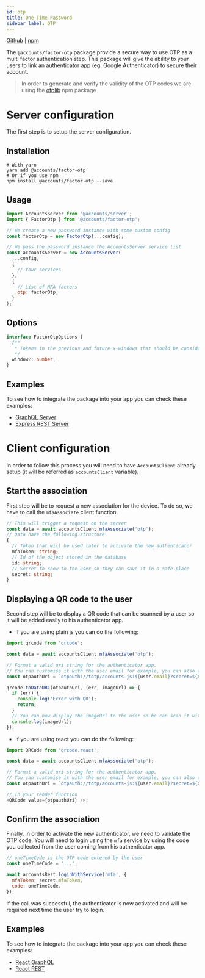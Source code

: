 ```yaml
---
id: otp
title: One-Time Password
sidebar_label: OTP
---
```


[Github](https://github.com/accounts-js/accounts/tree/master/packages/factor-otp) |
[npm](https://www.npmjs.com/package/@accounts/factor-otp)

The `@accounts/factor-otp` package provide a secure way to use OTP as a multi factor authentication step.
This package will give the ability to your users to link an authenticator app (eg: Google Authenticator) to secure their account.

> In order to generate and verify the validity of the OTP codes we are using the [otplib](https://github.com/yeojz/otplib) npm package

# Server configuration

The first step is to setup the server configuration.

## Installation

```
# With yarn
yarn add @accounts/factor-otp
# Or if you use npm
npm install @accounts/factor-otp --save
```

## Usage

```javascript
import AccountsServer from '@accounts/server';
import { FactorOtp } from '@accounts/factor-otp';

// We create a new password instance with some custom config
const factorOtp = new FactorOtp(...config);

// We pass the password instance the AccountsServer service list
const accountsServer = new AccountsServer(
  ...config,
  {
    // Your services
  },
  {
    // List of MFA factors
    otp: factorOtp,
  }
);
```

## Options

```typescript
interface FactorOtpOptions {
  /**
   * Tokens in the previous and future x-windows that should be considered valid.
   */
  window?: number;
}
```

## Examples

To see how to integrate the package into your app you can check these examples:

- [GraphQL Server](https://github.com/accounts-js/accounts/tree/master/examples/graphql-server-typescript)
- [Express REST Server](https://github.com/accounts-js/accounts/tree/master/examples/rest-express-typescript)

# Client configuration

In order to follow this process you will need to have `AccountsClient` already setup (it will be referred as `accountsClient` variable).

## Start the association

First step will be to request a new association for the device. To do so, we have to call the `mfaAssociate` client function.

```typescript
// This will trigger a request on the server
const data = await accountsClient.mfaAssociate('otp');
// Data have the following structure
{
  // Token that will be used later to activate the new authenticator
  mfaToken: string;
  // Id of the object stored in the database
  id: string;
  // Secret to show to the user so they can save it in a safe place
  secret: string;
}
```

## Displaying a QR code to the user

Second step will be to display a QR code that can be scanned by a user so it will be added easily to his authenticator app.

- If you are using plain js you can do the following:

```javascript
import qrcode from 'qrcode';

const data = await accountsClient.mfaAssociate('otp');

// Format a valid uri string for the authenticator app.
// You can customise it with the user email for example, you can also change the issue.
const otpauthUri = `otpauth://totp/accounts-js:${user.email}?secret=${data.secret}&issuer=accounts-js`;

qrcode.toDataURL(otpauthUri, (err, imageUrl) => {
  if (err) {
    console.log('Error with QR');
    return;
  }
  // You can now display the imageUrl to the user so he can scan it with his authenticator app
  console.log(imageUrl);
});
```

- If you are using react you can do the following:

```javascript
import QRCode from 'qrcode.react';

const data = await accountsClient.mfaAssociate('otp');

// Format a valid uri string for the authenticator app.
// You can customise it with the user email for example, you can also change the issue.
const otpauthUri = `otpauth://totp/accounts-js:${user.email}?secret=${data.secret}&issuer=accounts-js`;

// In your render function
<QRCode value={otpauthUri} />;
```

## Confirm the association

Finally, in order to activate the new authenticator, we need to validate the OTP code.
You will need to login using the `mfa` service by using the code you collected from the user coming from his authenticator app.

```javascript
// oneTimeCode is the OTP code entered by the user
const oneTimeCode = '...';

await accountsRest.loginWithService('mfa', {
  mfaToken: secret.mfaToken,
  code: oneTimeCode,
});
```

If the call was successful, the authenticator is now activated and will be required next time the user try to login.

## Examples

To see how to integrate the package into your app you can check these examples:

- [React GraphQL](https://github.com/accounts-js/accounts/tree/master/examples/react-graphql-typescript)
- [React REST](https://github.com/accounts-js/accounts/tree/master/examples/react-rest-typescript)
